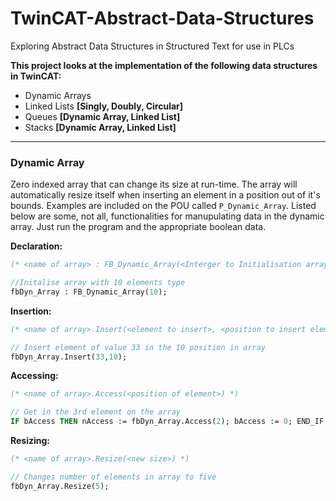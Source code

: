 # TwinCAT-Abstract-Data-Structures
Exploring Abstract Data Structures in Structured Text for use in PLCs

**This project looks at the implementation of the following data structures in TwinCAT:**

* Dynamic Arrays
* Linked Lists **[Singly, Doubly, Circular]**
* Queues **[Dynamic Array, Linked List]**
* Stacks **[Dynamic Array, Linked List]**

- - - -
### Dynamic Array
Zero indexed array that can change its size at run-time. The array will automatically resize itself when inserting an element in a position out of it's bounds.
Examples are included on the POU called `P_Dynamic_Array`. Listed below are some, not all, functionalities for manupulating data in the dynamic array. 
Just run the program and the appropriate boolean data.

**Declaration:** 
```Pascal
(* <name of array> : FB_Dynamic_Array(<Interger to Initialisation array with>) *)

//Initalise array with 10 elements type 
fbDyn_Array : FB_Dynamic_Array(10);
```
**Insertion:**
```Pascal
(* <name of array>.Insert(<element to insert>, <position to insert element>) *)

// Insert element of value 33 in the 10 position in array
fbDyn_Array.Insert(33,10); 
```

**Accessing:**
```Pascal
(* <name of array>.Access(<position of element>) *)

// Get in the 3rd element on the array
IF bAccess THEN nAccess := fbDyn_Array.Access(2); bAccess := 0; END_IF
```

**Resizing:**
```Pascal
(* <name of array>.Resize(<new size>) *)

// Changes number of elements in array to five
fbDyn_Array.Resize(5);
```
